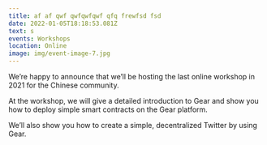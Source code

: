 ```yaml
---
title: af af qwf qwfqwfqwf qfq frewfsd fsd
date: 2022-01-05T18:18:53.081Z
text: s
events: Workshops
location: Online
image: img/event-image-7.jpg
---
```

We’re happy to announce that we’ll be hosting the last online workshop in 2021 for the Chinese community.

At the workshop, we will give a detailed introduction to Gear and show you how to deploy simple smart contracts on the Gear platform.

We’ll also show you how to create a simple, decentralized Twitter by using Gear.